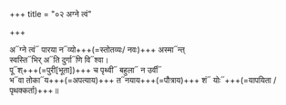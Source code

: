 +++
title = "०२ अग्ने त्वं"

+++

अ᳓ग्ने त्वं᳓ पारया न᳓व्यो+++(=स्तोतव्यः/ नवः)+++ अस्मा᳓न्त्  
स्वस्ति᳓भिर् अ᳓ति दुर्गा᳓णि वि᳓श्वा।  
पू᳓श्+++(=पुरी[भूता])+++ च पृथ्वी᳓ बहुला᳓ न उर्वी᳓  
भ᳓वा तोका᳓य+++(=अपत्याय)+++ त᳓नयाय+++(=पौत्राय)+++ शं᳓ योः᳓+++(=यापयिता /पृथक्कर्ता)+++॥
